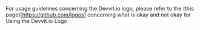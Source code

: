 For usage guidelines concerning the Devvit.io logo, please refer to the (this page)[https://github.com/logos] concerning what is okay and not okay for Using the Devvit.io Logo
